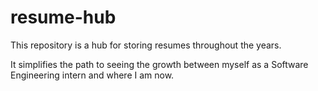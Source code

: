 # resume-hub
This repository is a hub for storing resumes throughout the years.

It simplifies the path to seeing the growth between myself as a Software Engineering intern and where I am now.
